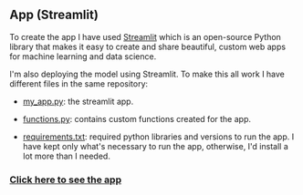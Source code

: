 

## App (Streamlit)

To create the app I have used [Streamlit](https://docs.streamlit.io/en/stable/index.html) which is an open-source Python library that makes it easy to create and share beautiful, custom web apps for machine learning and data science.

I'm also deploying the model using Streamlit. To make this all work I have different files in the same repository:

- [my_app.py](https://github.com/renoneto/fourth_module_project/blob/main/my_app.py): the streamlit app.

- [functions.py](https://github.com/renoneto/fourth_module_project/blob/main/functions.py): contains custom functions created for the app.

- [requirements.txt](https://github.com/renoneto/fourth_module_project/blob/main/requirements.txt): required python libraries and versions to run the app. I have kept only what's necessary to run the app, otherwise, I'd install a lot more than I needed.

### [Click here to see the app](https://movie-recommender-reno.streamlit.app/)
